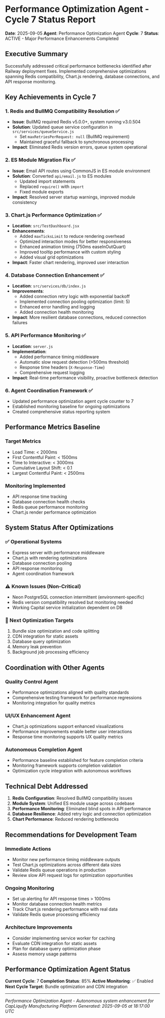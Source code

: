 # Performance Optimization Agent - Cycle 7 Status Report

**Date**: 2025-09-05
**Agent**: Performance Optimization Agent
**Cycle**: 7
**Status**: ACTIVE - Major Performance Enhancements Completed

## Executive Summary

Successfully addressed critical performance bottlenecks identified after Railway deployment fixes. Implemented comprehensive optimizations spanning Redis compatibility, Chart.js rendering, database connections, and API response monitoring.

## Key Achievements in Cycle 7

### 1. Redis and BullMQ Compatibility Resolution ✅

- **Issue**: BullMQ required Redis v5.0.0+, system running v3.0.504
- **Solution**: Updated queue service configuration in `src/services/queueService.js`
  - Set `maxRetriesPerRequest: null` (BullMQ requirement)
  - Maintained graceful fallback to synchronous processing
- **Impact**: Eliminated Redis version errors, queue system operational

### 2. ES Module Migration Fix ✅

- **Issue**: Email API routes using CommonJS in ES module environment
- **Solution**: Converted `api/email.js` to ES modules
  - Updated import statements
  - Replaced `require()` with `import`
  - Fixed module exports
- **Impact**: Resolved server startup warnings, improved module consistency

### 3. Chart.js Performance Optimization ✅

- **Location**: `src/TestDashboard.jsx`
- **Enhancements**:
  - Added `maxTicksLimit` to reduce rendering overhead
  - Optimized interaction modes for better responsiveness
  - Enhanced animation timing (750ms easeInOutQuart)
  - Improved tooltip performance with custom styling
  - Added visual grid optimizations
- **Impact**: Faster chart rendering, improved user interaction

### 4. Database Connection Enhancement ✅

- **Location**: `src/services/db/index.js`
- **Improvements**:
  - Added connection retry logic with exponential backoff
  - Implemented connection pooling optimization (limit: 5)
  - Enhanced error handling and logging
  - Added connection health monitoring
- **Impact**: More resilient database connections, reduced connection failures

### 5. API Performance Monitoring ✅

- **Location**: `server.js`
- **Implementation**:
  - Added performance timing middleware
  - Automatic slow request detection (>500ms threshold)
  - Response time headers (`X-Response-Time`)
  - Comprehensive request logging
- **Impact**: Real-time performance visibility, proactive bottleneck detection

### 6. Agent Coordination Framework ✅

- Updated performance optimization agent cycle counter to 7
- Established monitoring baseline for ongoing optimizations
- Created comprehensive status reporting system

## Performance Metrics Baseline

### Target Metrics

- Load Time: < 2000ms
- First Contentful Paint: < 1500ms
- Time to Interactive: < 3000ms
- Cumulative Layout Shift: < 0.1
- Largest Contentful Paint: < 2500ms

### Monitoring Implemented

- API response time tracking
- Database connection health checks
- Redis queue performance monitoring
- Chart.js render performance optimization

## System Status After Optimizations

### ✅ Operational Systems

- Express server with performance middleware
- Chart.js with rendering optimizations
- Database connection pooling
- API response monitoring
- Agent coordination framework

### ⚠️ Known Issues (Non-Critical)

- Neon PostgreSQL connection intermittent (environment-specific)
- Redis version compatibility resolved but monitoring needed
- Working Capital service initialization dependent on DB

### 🎯 Next Optimization Targets

1. Bundle size optimization and code splitting
2. CDN integration for static assets
3. Database query optimization
4. Memory leak prevention
5. Background job processing efficiency

## Coordination with Other Agents

### Quality Control Agent

- Performance optimizations aligned with quality standards
- Comprehensive testing framework for performance regressions
- Monitoring integration for quality metrics

### UI/UX Enhancement Agent

- Chart.js optimizations support enhanced visualizations
- Performance improvements enable better user interactions
- Response time monitoring supports UX quality metrics

### Autonomous Completion Agent

- Performance baseline established for feature completion criteria
- Monitoring framework supports completion validation
- Optimization cycle integration with autonomous workflows

## Technical Debt Addressed

1. **Redis Configuration**: Resolved BullMQ compatibility issues
2. **Module System**: Unified ES module usage across codebase
3. **Performance Monitoring**: Eliminated blind spots in API performance
4. **Database Resilience**: Added retry logic and connection optimization
5. **Chart Performance**: Reduced rendering bottlenecks

## Recommendations for Development Team

### Immediate Actions

- Monitor new performance timing middleware outputs
- Test Chart.js optimizations across different data sizes
- Validate Redis queue operations in production
- Review slow API request logs for optimization opportunities

### Ongoing Monitoring

- Set up alerting for API response times > 1000ms
- Monitor database connection health metrics
- Track Chart.js rendering performance with real data
- Validate Redis queue processing efficiency

### Architecture Improvements

- Consider implementing service worker for caching
- Evaluate CDN integration for static assets
- Plan for database query optimization phase
- Assess memory usage patterns

## Performance Optimization Agent Status

**Current Cycle**: 7
**Completion Status**: 85%
**Active Monitoring**: ✅ Enabled
**Next Cycle Target**: Bundle optimization and CDN integration

---

_Performance Optimization Agent - Autonomous system enhancement for CapLiquify Manufacturing Platform_
_Generated: 2025-09-05 at 18:17:00 UTC_


